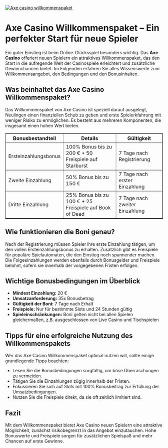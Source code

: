 [![Axe casino willkommenspaket](https://123-caf.pages.dev/gitsignup.png)](https://vrmoo.ru/Bt82HjjY)

<h1>Axe Casino Willkommenspaket – Ein perfekter Start für neue Spieler</h1>  <p>Ein guter Einstieg ist beim Online-Glücksspiel besonders wichtig. Das <strong>Axe Casino</strong> offeriert neuen Spielern ein attraktives Willkommenspaket, das den Start in die aufregende Welt der Casinospiele erleichtert und zusätzliche Gewinnchancen bietet. Im Folgenden erfahren Sie alles Wissenswerte zum Willkommensangebot, den Bedingungen und den Bonusinhalten.</p>  <h2>Was beinhaltet das Axe Casino Willkommenspaket?</h2>  <p>Das Willkommenspaket von Axe Casino ist speziell darauf ausgelegt, Neulingen einen finanziellen Schub zu geben und erste Spielerkfahrung mit weniger Risiko zu ermöglichen. Es besteht aus mehreren Komponenten, die insgesamt einen hohen Wert bieten.</p>  <table border="1" cellpadding="8" cellspacing="0" style="border-collapse: collapse; width: 100%; max-width: 600px;">   <thead>     <tr>       <th>Bonusbestandteil</th>       <th>Details</th>       <th>Gültigkeit</th>     </tr>   </thead>   <tbody>     <tr>       <td>Ersteinzahlungsbonus</td>       <td>100% Bonus bis zu 200 € + 50 Freispiele auf Starburst</td>       <td>7 Tage nach Registrierung</td>     </tr>     <tr>       <td>Zweite Einzahlung</td>       <td>50% Bonus bis zu 150 €</td>       <td>7 Tage nach erster Einzahlung</td>     </tr>     <tr>       <td>Dritte Einzahlung</td>       <td>25% Bonus bis zu 100 € + 25 Freispiele auf Book of Dead</td>       <td>7 Tage nach zweiter Einzahlung</td>     </tr>   </tbody> </table>  <h2>Wie funktionieren die Boni genau?</h2>  <p>Nach der Registrierung müssen Spieler ihre erste Einzahlung tätigen, um den vollen Ersteinzahlungsbonus zu erhalten. Zusätzlich gibt es Freispiele für populäre Spielautomaten, die den Einstieg noch spannender machen. Die Folgeeinzahlungen werden ebenfalls durch Bonusgelder und Freispiele belohnt, sofern sie innerhalb der vorgegebenen Fristen erfolgen.</p>  <h2>Wichtige Bonusbedingungen im Überblick</h2>  <ul>   <li><strong>Mindest Einzahlung:</strong> 20 €</li>   <li><strong>Umsatzanforderung:</strong> 35x Bonusbetrag</li>   <li><strong>Gültigkeit der Boni:</strong> 7 Tage nach Erhalt</li>   <li><strong>Freispiele:</strong> Nur für bestimmte Slots und 24 Stunden gültig</li>   <li><strong>Spieleinschränkungen:</strong> Boni gelten nicht bei allen Spielen gleichermaßen, z.B. ausgeschlossen von Live Casino und Tischspielen</li> </ul>  <h2>Tipps für eine erfolgreiche Nutzung des Willkommenspakets</h2>  <p>Wer das Axe Casino Willkommenspaket optimal nutzen will, sollte einige grundlegende Tipps beachten:</p>  <ul>   <li>Lesen Sie die Bonusbedingungen sorgfältig, um böse Überraschungen zu vermeiden.</li>   <li>Tätigen Sie die Einzahlungen zügig innerhalb der Fristen.</li>   <li>Fokussieren Sie sich auf Slots mit 100% Bonusbeitrag zur Erfüllung der Umsatzbedingungen.</li>   <li>Nutzen Sie die Freispiele direkt, da sie oft zeitlich limitiert sind.</li> </ul>  <h2>Fazit</h2>  <p>Mit dem Willkommenspaket bietet Axe Casino neuen Spielern eine attraktive Möglichkeit, zunächst risikobegrenzt in das Angebot einzutauchen. Hohe Bonuswerte und Freispiele sorgen für zusätzlichen Spielspaß und mehr Chancen auf erste Gewinne.</p>
